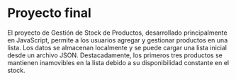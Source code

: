 # Proyecto final

El proyecto de Gestión de Stock de Productos, desarrollado principalmente en JavaScript, permite a los usuarios agregar y gestionar productos en una lista. Los datos se almacenan localmente y se puede cargar una lista inicial desde un archivo JSON. Destacadamente, los primeros tres productos se mantienen inamovibles en la lista debido a su disponibilidad constante en el stock.
